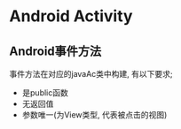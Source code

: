 # Android Activity



## Android事件方法

事件方法在对应的javaAc类中构建, 有以下要求;

- 是public函数
- 无返回值
- 参数唯一(为View类型, 代表被点击的视图)